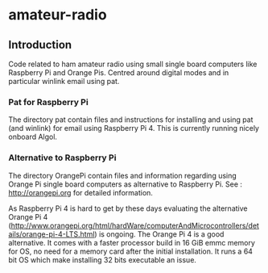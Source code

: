 # amateur-radio
## Introduction
Code related to ham amateur radio using small single board computers
like Raspberry Pi and Orange Pis. Centred around digital modes and in
particular winlink email using pat.

### Pat for Raspberry Pi
The directory pat contain files and instructions for installing and using pat (and winlink) for email using Raspberry Pi 4. This is currently running nicely onboard Algol.

### Alternative to Raspberry Pi 
The directory OrangePi contain files and information regarding 
using Orange Pi single board computers as alternative to Raspberry Pi.
See : http://orangepi.org for detailed information.

As Raspberry Pi 4 is hard to get by these days evaluating the
alternative Orange Pi 4 (http://www.orangepi.org/html/hardWare/computerAndMicrocontrollers/details/orange-pi-4-LTS.html) is ongoing. The Orange Pi 4 is a 
good alternative.  It comes with a faster processor build in 16 GiB emmc 
memory for OS, no need for a memory card after the initial installation. It runs a 64 bit OS which make installing 32 bits executable an issue.



